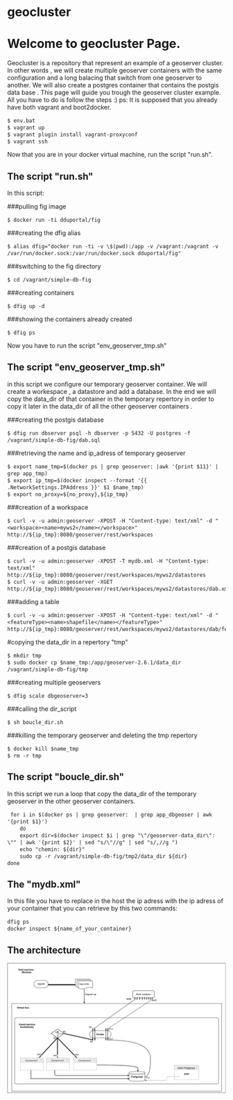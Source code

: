 geocluster
==========

# Welcome to geocluster Page.
Geocluster is a repository that represent an example of a geoserver cluster. In other words , we will create multiple geoserver containers with the same configuration and a long balacing that switch from one geoserver to another.
We will also create a postgres container that contains the postgis data base .
This page will guide you trough the geoserver cluster example. All you have to do is follow the steps :)
ps: It is supposed that you already have both vagrant and boot2docker.
```
$ env.bat
$ vagrant up
$ vagrant plugin install vagrant-proxyconf
$ vagrant ssh
```

Now that you are in your docker virtual machine, run the script "run.sh".

## The script "run.sh"

In this script:

###pulling fig image
```
$ docker run -ti dduportal/fig
```
###creating the dfig alias
```
$ alias dfig="docker run -ti -v \$(pwd):/app -v /vagrant:/vagrant -v /var/run/docker.sock:/var/run/docker.sock dduportal/fig"
```
###switching to the fig directory
```
$ cd /vagrant/simple-db-fig
```
###creating containers
```
$ dfig up -d
```
###showing the containers already created
```
$ dfig ps
```
Now you have to run the script "env_geoserver_tmp.sh"
## The script "env_geoserver_tmp.sh"
in this script we configure our temporary geoserver container. We will create a workespace , a datastore and add a database. In the end we will copy the data_dir of that container in the temporary repertory in order to copy it later in the data_dir of all the other geoserver containers .   

###creating the postgis database
```
$ dfig run dbserver psql -h dbserver -p 5432 -U postgres -f /vagrant/simple-db-fig/dab.sql
```
###retrieving the name and ip_adress of temporary geoserver
```
$ export name_tmp=$(docker ps | grep geoserver: |awk '{print $11}' | grep app_tmp) 
$ export ip_tmp=$(docker inspect --format '{{ .NetworkSettings.IPAddress }}' $1 $name_tmp)
$ export no_proxy=${no_proxy},${ip_tmp}
```
###creation of a workspace
```
$ curl -v -u admin:geoserver -XPOST -H "Content-type: text/xml" -d "<workspace><name>myws2</name></workspace>" 
http://${ip_tmp}:8080/geoserver/rest/workspaces
```
###creation of a postgis database
```
$ curl -v -u admin:geoserver -XPOST -T mydb.xml -H "Content-type: text/xml" 
http://${ip_tmp}:8080/geoserver/rest/workspaces/myws2/datastores
$ curl -v -u admin:geoserver -XGET http://${ip_tmp}:8080/geoserver/rest/workspaces/myws2/datastores/dab.xml
```
###adding a table
```
$ curl -v -u admin:geoserver -XPOST -H "Content-type: text/xml" -d "<featureType><name>shapefile</name></featureType>" http://${ip_tmp}:8080/geoserver/rest/workspaces/myws2/datastores/dab/featuretypes
```
#copying the data_dir in a repertory "tmp"
```
$ mkdir tmp
$ sudo docker cp $name_tmp:/app/geoserver-2.6.1/data_dir /vagrant/simple-db-fig/tmp
```
###creating multiple geoservers
```
$ dfig scale dbgeoserver=3
```
###calling the dir_script
```
$ sh boucle_dir.sh
```
###killing the temporary geoserver and deleting the tmp repertory
```
$ docker kill $name_tmp
$ rm -r tmp
```
## The script "boucle_dir.sh"
In this script we run a loop that copy the data_dir of the temporary geoserver in the other geoserver containers.

```
 for i in $(docker ps | grep geoserver:  | grep app_dbgeoser | awk '{print $1}')
	do
	export dir=$(docker inspect $i | grep "\"/geoserver-data_dir\": \"" | awk '{print $2}' | sed "s/\"//g" | sed "s/,//g ")
	echo "chemin: ${dir}"
	sudo cp -r /vagrant/simple-db-fig/tmp2/data_dir ${dir}
done 
```
## The "mydb.xml"
In this file you have to replace in the host the ip adress with the ip adress of your container that you can retrieve by this two commands:

```
dfig ps
docker inspect ${name_of_your_container}
```
## The architecture
![](https://github.com/groupe3ensg/geocluster/blob/master/archi.PNG)
